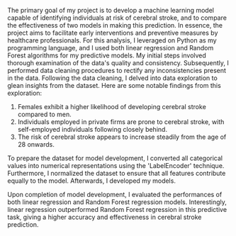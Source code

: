 The primary goal of my project is to develop a machine learning model capable of identifying individuals at risk of cerebral stroke, and to compare the effectiveness of two models in making this prediction. In essence, the project aims to facilitate early interventions and preventive measures by healthcare professionals.
For this analysis, I leveraged on Python as my programming language, and I used both linear regression and Random Forest algorithms for my predictive models.
My initial steps involved thorough examination of the data's quality and consistency. Subsequently, I performed data cleaning procedures to rectify any inconsistencies present in the data. Following the data cleaning, I delved into data exploration to glean insights from the dataset. Here are some notable findings from this exploration:

1. Females exhibit a higher likelihood of developing cerebral stroke compared to men.
2. Individuals employed in private firms are prone to cerebral stroke, with self-employed individuals following closely behind.
3. The risk of cerebral stroke appears to increase steadily from the age of 28 onwards.

To prepare the dataset for model development, I converted all categorical values into numerical representations using the 'LabelEncoder' technique. Furthermore, I normalized the dataset to ensure that all features contribute equally to the model. Afterwards, I developed my models.

Upon completion of model development, I evaluated the performances of both linear regression and Random Forest regression models. Interestingly, linear regression outperformed Random Forest regression in this predictive task, giving a higher accuracy and effectiveness in cerebral stroke prediction.
